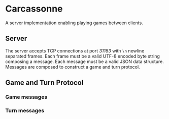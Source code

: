 Carcassonne
===========

A server implementation enabling playing games between clients.

## Server

The server accepts TCP connections at port *31183* with `\n` newline separated
frames. Each frame must be a valid UTF-8 encoded byte string composing a
message. Each message must be a valid JSON data structure. Messages are composed
to construct a game and turn protocol.

## Game and Turn Protocol

### Game messages


### Turn messages

